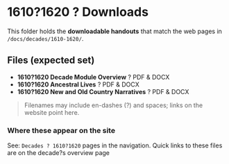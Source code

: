 ﻿# 1610?1620 ? Downloads

This folder holds the **downloadable handouts** that match the web pages in  
`/docs/decades/1610-1620/`.

## Files (expected set)

- **1610?1620 Decade Module Overview** ? PDF & DOCX  
- **1610?1620 Ancestral Lives** ? PDF & DOCX  
- **1610?1620 New and Old Country Narratives** ? PDF & DOCX  

> Filenames may include en-dashes (?) and spaces; links on the website point here.

### Where these appear on the site
See: `Decades ? 1610?1620` pages in the navigation. Quick links to these files are on the decade?s overview page

